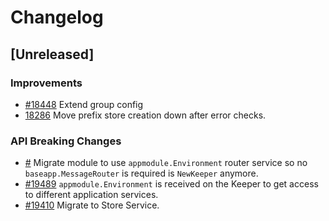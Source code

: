 <!--
Guiding Principles:
Changelogs are for humans, not machines.
There should be an entry for every single version.
The same types of changes should be grouped.
Versions and sections should be linkable.
The latest version comes first.
The release date of each version is displayed.
Mention whether you follow Semantic Versioning.
Usage:
Change log entries are to be added to the Unreleased section under the
appropriate stanza (see below). Each entry should ideally include a tag and
the Github issue reference in the following format:
* (<tag>) [#<issue-number>] Changelog message.
Types of changes (Stanzas):
"Features" for new features.
"Improvements" for changes in existing functionality.
"Deprecated" for soon-to-be removed features.
"Bug Fixes" for any bug fixes.
"API Breaking" for breaking exported APIs used by developers building on SDK.
Ref: https://keepachangelog.com/en/1.0.0/
-->

# Changelog

## [Unreleased]

### Improvements

* [#18448](https://github.com/cosmos/cosmos-sdk/pull/18448) Extend group config
* [18286](https://github.com/cosmos/cosmos-sdk/pull/18286) Move prefix store creation down after error checks.

### API Breaking Changes

* [#](https://github.com/cosmos/cosmos-sdk/pull/) Migrate module to use `appmodule.Environment` router service so no `baseapp.MessageRouter` is required is `NewKeeper` anymore.
* [#19489](https://github.com/cosmos/cosmos-sdk/pull/19489) `appmodule.Environment` is received on the Keeper to get access to different application services.
* [#19410](https://github.com/cosmos/cosmos-sdk/pull/19410) Migrate to Store Service.
